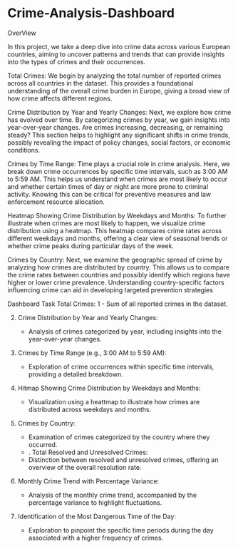 # Crime-Analysis-Dashboard
OverView

In this project, we take a deep dive into crime data across various European countries, aiming to uncover patterns and trends that can provide insights into the types of crimes and their occurrences.

Total Crimes:
We begin by analyzing the total number of reported crimes across all countries in the dataset. This provides a foundational understanding of the overall crime burden in Europe, giving a broad view of how crime affects different regions.

Crime Distribution by Year and Yearly Changes:
Next, we explore how crime has evolved over time. By categorizing crimes by year, we gain insights into year-over-year changes. Are crimes increasing, decreasing, or remaining steady? This section helps to highlight any significant shifts in crime trends, possibly revealing the impact of policy changes, social factors, or economic conditions.

Crimes by Time Range:
Time plays a crucial role in crime analysis. Here, we break down crime occurrences by specific time intervals, such as 3:00 AM to 5:59 AM. This helps us understand when crimes are most likely to occur and whether certain times of day or night are more prone to criminal activity. Knowing this can be critical for preventive measures and law enforcement resource allocation.

Heatmap Showing Crime Distribution by Weekdays and Months:
To further illustrate when crimes are most likely to happen, we visualize crime distribution using a heatmap. This heatmap compares crime rates across different weekdays and months, offering a clear view of seasonal trends or whether crime peaks during particular days of the week.

Crimes by Country:
Next, we examine the geographic spread of crime by analyzing how crimes are distributed by country. This allows us to compare the crime rates between countries and possibly identify which regions have higher or lower crime prevalence. Understanding country-specific factors influencing crime can aid in developing targeted prevention strategies





Dashboard Task
Total Crimes:
1 - Sum of all reported crimes in the dataset.


2. Crime Distribution by Year and Yearly Changes:
   - Analysis of crimes categorized by year, including insights into the year-over-year changes.

3. Crimes by Time Range (e.g., 3:00 AM to 5:59 AM):
   - Exploration of crime occurrences within specific time intervals, providing a detailed breakdown.

4. Hitmap Showing Crime Distribution by Weekdays and Months:
   - Visualization using a heattmap to illustrate how crimes are distributed across weekdays and months.

5. Crimes by Country:
   - Examination of crimes categorized by the country where they occurred.
   - . Total Resolved and Unresolved Crimes:
   - Distinction between resolved and unresolved crimes, offering an overview of the overall resolution rate.

7. Monthly Crime Trend with Percentage Variance:
   - Analysis of the monthly crime trend, accompanied by the percentage variance to highlight fluctuations.

8. Identification of the Most Dangerous Time of the Day:
   - Exploration to pinpoint the specific time periods during the day associated with a higher frequency of crimes.



